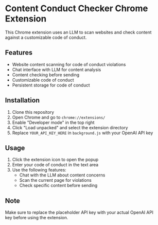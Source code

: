 # Content Conduct Checker Chrome Extension

This Chrome extension uses an LLM to scan websites and check content against a customizable code of conduct.

## Features

- Website content scanning for code of conduct violations
- Chat interface with LLM for content analysis
- Content checking before sending
- Customizable code of conduct
- Persistent storage for code of conduct

## Installation

1. Clone this repository
2. Open Chrome and go to `chrome://extensions/`
3. Enable "Developer mode" in the top right
4. Click "Load unpacked" and select the extension directory
5. Replace `YOUR_API_KEY_HERE` in `background.js` with your OpenAI API key

## Usage

1. Click the extension icon to open the popup
2. Enter your code of conduct in the text area
3. Use the following features:
   - Chat with the LLM about content concerns
   - Scan the current page for violations
   - Check specific content before sending

## Note

Make sure to replace the placeholder API key with your actual OpenAI API key before using the extension.
